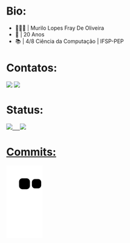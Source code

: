 <h1>Bio:</h1>

- 🧔🏻‍♂️ | Murilo Lopes Fray De Oliveira
- 📅 | 20 Anos
- 📚 | 4/8 Ciência da Computação | IFSP-PEP

<h1>Contatos:</h1>
 <div> 
  <a href = "mailto:murilofray01@gmail.com"><img src="https://img.shields.io/badge/Gmail-D14836?style=for-the-badge&logo=gmail&logoColor=white" target="_blank"></a>
  <a href="https://www.linkedin.com/in/murilo-lopes-419991196/" target="_blank"><img src="https://img.shields.io/badge/-LinkedIn-%230077B5?style=for-the-badge&logo=linkedin&logoColor=white" target="_blank"></a> 
  </div>
  
<h1>Status:</h1>
 <div>
  <a href="https://github.com/MuriloFray">
  <img height="150em" src="https://github-readme-stats.vercel.app/api?username=MuriloFray&show_icons=true&theme=cobalt&include_all_commits=true&count_private=true"/>
  &nbsp &nbsp
  <img height="120em" src="https://github-readme-stats.vercel.app/api/top-langs/?username=MuriloFray&layout=compact&langs_count=7&theme=cobalt"/>
</div>
  
 <h1>Commits:</h1>
 
   ![Snake animation](https://github.com/MuriloFray/MuriloFray/blob/output/github-contribution-grid-snake.svg)
 
 

 
